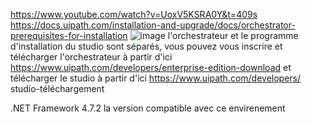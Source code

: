 
https://www.youtube.com/watch?v=UoxV5KSRA0Y&t=409s  
https://docs.uipath.com/installation-and-upgrade/docs/orchestrator-prerequisites-for-installation 
![image](https://user-images.githubusercontent.com/86606579/227505397-5e9b0681-3ca7-4593-b47f-25249c024c15.png)
l'orchestrateur et le programme d'installation du studio sont séparés, vous pouvez vous inscrire et télécharger l'orchestrateur à partir d'ici https://www.uipath.com/developers/enterprise-edition-download et télécharger le studio à partir d'ici https://www.uipath.com/developers/ studio-téléchargement

.NET Framework 4.7.2  la version compatible avec ce envirenement 
